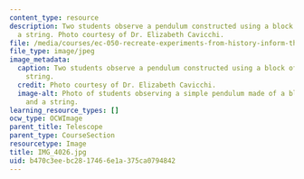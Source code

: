 ```yaml
---
content_type: resource
description: Two students observe a pendulum constructed using a block of wood and
  a string. Photo courtesy of Dr. Elizabeth Cavicchi.
file: /media/courses/ec-050-recreate-experiments-from-history-inform-the-future-from-the-past-galileo-january-iap-2010/b470c3eebc2817466e1a375ca0794842_IMG_4026.jpg
file_type: image/jpeg
image_metadata:
  caption: Two students observe a pendulum constructed using a block of wood and a
    string.
  credit: Photo courtesy of Dr. Elizabeth Cavicchi.
  image-alt: Photo of students observing a simple pendulum made of a block of wood
    and a string.
learning_resource_types: []
ocw_type: OCWImage
parent_title: Telescope
parent_type: CourseSection
resourcetype: Image
title: IMG_4026.jpg
uid: b470c3ee-bc28-1746-6e1a-375ca0794842
---
```


